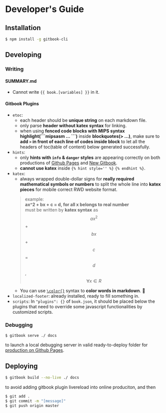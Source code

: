 # Developer's Guide

## Installation
```bash
$ npm install -g gitbook-cli
```

## Developing

### Writing

#### SUMMARY.md
- Cannot write `{{ book.[variables] }}` in it.

#### Gitbook Plugins
- `etoc`:
  - each header should be **unique string** on each markdown file.
  - only parse **header without katex syntax** for linking.
  - when using **fenced code blocks with MIPS syntax highlight(\`\`\`mipsasm ... \`\`\`)** inside **blockquotes(> ...)**, make sure to **add `>` in front of each line of codes inside block** to let all the headers of toc(table of content) below generated successfully.
- `hints`:
  - only **hints with `info` & `danger` styles** are appearing correctly on both productions of [Github Pages][Github Pages Version] and [New Gitbook][New Gitbook Version].
  - **cannot use katex** inside `{% hint style='' %}` `{% endhint %}`.
- `katex`:
  - always wrapped double-dollar signs for **really required mathematical symbols or numbers** to split the whole line into **katex pieces** for mobile correct RWD website format.
  > example:  
  > **ax^2 + bx + c = d, for all x belongs to real number**  
  > must be written by **katex syntax** as  
  > $$ ax^2 $$ + $$ bx $$ + $$ c $$ = $$ d $$, $$ \forall x \in R $$
  - You can use [`\color{}`](https://katex.org/docs/supported.html#style-color-size-and-font "KaTex Supported Functions") syntax to **color words in markdown**. :art:
- `localized-footer`: already installed, ready to fill something in.
- `scripts`: In `"plugins": {}` of `book.json`, it should be placed below the plugins that need to override some javascript functionalities by customized scripts.

### Debugging
```bash
$ gitbook serve ./ docs
```
to launch a local debugging server in valid ready-to-deploy folder for [production on Github Pages][Github Pages Version].

## Deploying

```bash
$ gitbook build --no-live ./ docs
```
to avoid adding gitbook plugin livereload into online produciton, and then
```bash
$ git add .
$ git commit -m "[message]"
$ git push origin master
```

[Github Pages Version]: https://saberliou.github.io/PrepareCSEMaster/ "Github Pages Version"
[New Gitbook Version]: https://saberliou.gitbook.io/preparecsemaster/ "New Gitbook Version"